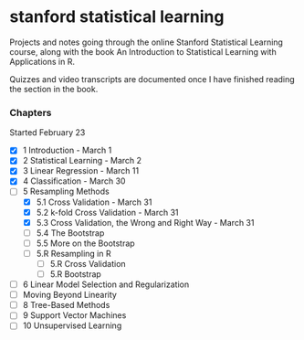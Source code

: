 # stanford statistical learning
Projects and notes going through the online Stanford Statistical Learning course,
along with the book An Introduction to Statistical Learning with Applications in R. 

Quizzes and video transcripts are documented once I have finished reading the section
in the book.

### Chapters
Started February 23 
- [x] 1 Introduction - March 1
- [x] 2 Statistical Learning - March 2
- [x] 3 Linear Regression - March 11 
- [x] 4 Classification - March 30
- [ ] 5 Resampling Methods 
    - [x] 5.1 Cross Validation - March 31
    - [x] 5.2 k-fold Cross Validation - March 31
    - [x] 5.3 Cross Validation, the Wrong and Right Way - March 31
    - [ ] 5.4 The Bootstrap
    - [ ] 5.5 More on the Bootstrap
    - [ ] 5.R Resampling in R
        - [ ] 5.R Cross Validation
        - [ ] 5.R Bootstrap
- [ ] 6 Linear Model Selection and Regularization
- [ ] Moving Beyond Linearity 
- [ ] 8 Tree-Based Methods
- [ ] 9 Support Vector Machines
- [ ] 10 Unsupervised Learning
